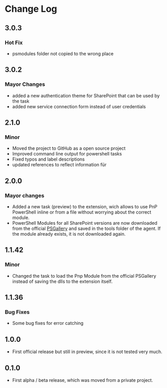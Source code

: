 # <a id="Change-Log"> </a> Change Log

## 3.0.3

### Hot Fix

- psmodules folder not copied to the wrong place

## 3.0.2

### Mayor Changes

- added a new authentication theme for SharePoint that can be used by the task
- added new service connection form instead of user credentials

## 2.1.0

### Minor

- Moved the project to GitHub as a open source project 
- Improved command line output for powershell tasks
- Fixed typos and label descriptions
- updated references to reflect information für

## 2.0.0

### Mayor changes

- Added a new task (preview) to the extension, wich allows to use PnP PowerShell inline or from a file without worrying about the correct module.
- PowerShell Modules for all SharePoint versions are now downloaded from the official [PSGallery](https://www.powershellgallery.com/) and saved in the tools folder of the agent. If the module already exists, it is not downloaded again.

## 1.1.42

### Minor

- Changed the task to load the Pnp Module from the official PSGallery instead of saving the dlls to the extension itself.

## 1.1.36

### Bug Fixes

- Some bug fixes for error catching

## 1.0.0

- First official release but still in preview, since it is not tested very much.

## 0.1.0

- First alpha / beta release, which was moved from a private project.




